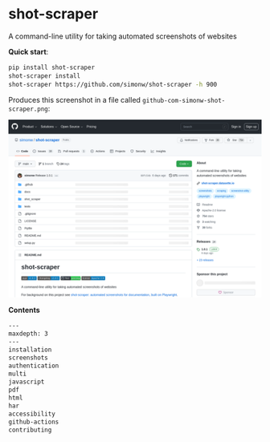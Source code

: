 # shot-scraper

A command-line utility for taking automated screenshots of websites

**Quick start**:

```bash
pip install shot-scraper
shot-scraper install
shot-scraper https://github.com/simonw/shot-scraper -h 900
```
Produces this screenshot in a file called `github-com-simonw-shot-scraper.png`:

<img src="https://raw.githubusercontent.com/simonw/shot-scraper-screenshot/main/shot.png" alt="A screenshot of the shot-scraper page on GitHub">

**Contents**

```{toctree}
---
maxdepth: 3
---
installation
screenshots
authentication
multi
javascript
pdf
html
har
accessibility
github-actions
contributing
```
```{include} ../README.md
```
